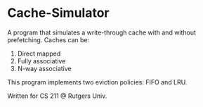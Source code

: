 # Cache-Simulator

A program that simulates a write-through cache with and without prefetching. Caches can be:
  1. Direct mapped
  2. Fully associative
  3. N-way associative

This program implements two eviction policies: FIFO and LRU.

Written for CS 211 @ Rutgers Univ.
